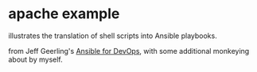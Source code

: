 # apache example
illustrates the translation of shell scripts into Ansible playbooks.

from Jeff Geerling's [Ansible for DevOps](http://ansiblefordevops.com/), with some additional monkeying about by myself.
